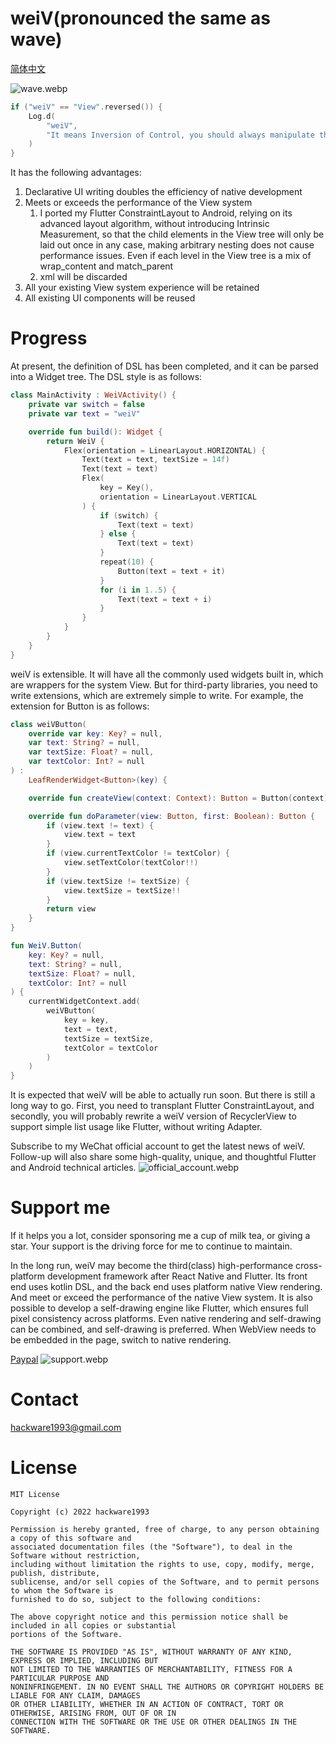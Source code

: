 # weiV(pronounced the same as wave)

[简体中文](https://github.com/hackware1993/weiV/blob/master/README_CN.md)

![wave.webp](https://github.com/hackware1993/weiV/blob/master/wave.webp?raw=true)

```kotlin
if ("weiV" == "View".reversed()) {
    Log.d(
        "weiV",
        "It means Inversion of Control, you should always manipulate the UI 's description Widget directly instead of the View."
    )
}
```

It has the following advantages:

1. Declarative UI writing doubles the efficiency of native development
2. Meets or exceeds the performance of the View system
    1. I ported my Flutter ConstraintLayout to Android, relying on its advanced layout algorithm,
       without introducing Intrinsic Measurement, so that the child elements in the View tree will
       only be laid out once in any case, making arbitrary nesting does not cause performance
       issues. Even if each level in the View tree is a mix of wrap_content and match_parent
    2. xml will be discarded
3. All your existing View system experience will be retained
4. All existing UI components will be reused

# Progress

At present, the definition of DSL has been completed, and it can be parsed into a Widget tree. The
DSL style is as follows:

```kotlin
class MainActivity : WeiVActivity() {
    private var switch = false
    private var text = "weiV"

    override fun build(): Widget {
        return WeiV {
            Flex(orientation = LinearLayout.HORIZONTAL) {
                Text(text = text, textSize = 14f)
                Text(text = text)
                Flex(
                    key = Key(),
                    orientation = LinearLayout.VERTICAL
                ) {
                    if (switch) {
                        Text(text = text)
                    } else {
                        Text(text = text)
                    }
                    repeat(10) {
                        Button(text = text + it)
                    }
                    for (i in 1..5) {
                        Text(text = text + i)
                    }
                }
            }
        }
    }
}
```

weiV is extensible. It will have all the commonly used widgets built in, which are wrappers for the
system View. But for third-party libraries, you need to write extensions, which are extremely simple
to write. For example, the extension for Button is as follows:

```kotlin
class weiVButton(
    override var key: Key? = null,
    var text: String? = null,
    var textSize: Float? = null,
    var textColor: Int? = null
) :
    LeafRenderWidget<Button>(key) {

    override fun createView(context: Context): Button = Button(context)

    override fun doParameter(view: Button, first: Boolean): Button {
        if (view.text != text) {
            view.text = text
        }
        if (view.currentTextColor != textColor) {
            view.setTextColor(textColor!!)
        }
        if (view.textSize != textSize) {
            view.textSize = textSize!!
        }
        return view
    }
}

fun WeiV.Button(
    key: Key? = null,
    text: String? = null,
    textSize: Float? = null,
    textColor: Int? = null
) {
    currentWidgetContext.add(
        weiVButton(
            key = key,
            text = text,
            textSize = textSize,
            textColor = textColor
        )
    )
}
```

It is expected that weiV will be able to actually run soon. But there is still a long way to go.
First, you need to transplant Flutter ConstraintLayout, and secondly, you will probably rewrite a
weiV version of RecyclerView to support simple list usage like Flutter, without writing Adapter.

Subscribe to my WeChat official account to get the latest news of weiV. Follow-up will also share
some high-quality, unique, and thoughtful Flutter and Android technical articles.
![official_account.webp](https://github.com/hackware1993/weiV/blob/master/official_account.webp?raw=true)

# Support me

If it helps you a lot, consider sponsoring me a cup of milk tea, or giving a star. Your support is
the driving force for me to continue to maintain.

In the long run, weiV may become the third(class) high-performance cross-platform development framework
after React Native and Flutter. Its front end uses kotlin DSL, and the back end uses platform native
View rendering. And meet or exceed the performance of the native View system. It is also possible to
develop a self-drawing engine like Flutter, which ensures full pixel consistency across platforms.
Even native rendering and self-drawing can be combined, and self-drawing is preferred. When WebView
needs to be embedded in the page, switch to native rendering.

[Paypal](https://www.paypal.com/paypalme/hackware1993)
![support.webp](https://github.com/hackware1993/weiV/blob/master/support.webp?raw=true)

# Contact

hackware1993@gmail.com

# License

```
MIT License

Copyright (c) 2022 hackware1993

Permission is hereby granted, free of charge, to any person obtaining a copy of this software and
associated documentation files (the "Software"), to deal in the Software without restriction,
including without limitation the rights to use, copy, modify, merge, publish, distribute,
sublicense, and/or sell copies of the Software, and to permit persons to whom the Software is
furnished to do so, subject to the following conditions:

The above copyright notice and this permission notice shall be included in all copies or substantial
portions of the Software.

THE SOFTWARE IS PROVIDED "AS IS", WITHOUT WARRANTY OF ANY KIND, EXPRESS OR IMPLIED, INCLUDING BUT
NOT LIMITED TO THE WARRANTIES OF MERCHANTABILITY, FITNESS FOR A PARTICULAR PURPOSE AND
NONINFRINGEMENT. IN NO EVENT SHALL THE AUTHORS OR COPYRIGHT HOLDERS BE LIABLE FOR ANY CLAIM, DAMAGES
OR OTHER LIABILITY, WHETHER IN AN ACTION OF CONTRACT, TORT OR OTHERWISE, ARISING FROM, OUT OF OR IN
CONNECTION WITH THE SOFTWARE OR THE USE OR OTHER DEALINGS IN THE SOFTWARE.
```
